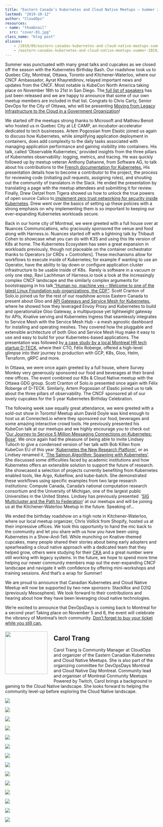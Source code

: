 ```yaml
---
title: "Eastern Canada’s Kubernetes and Cloud Native Meetups – Summer 2019"
lastmod: "2019-10-12"
author: "CloudOps"
resources:
- name: "thumbnail"
  src: "cover-01.jpg"
class_name: "blog post"
aliases:
    - /2019/09/eastern-canadas-kubernetes-and-cloud-native-meetups-summer-2019/
    - /eastern-canadas-kubernetes-and-cloud-native-meetups-summer-2019/
---
```


<p>Summer was punctuated with many great talks and cupcakes as we closed off the season with the Kubernetes Birthday Bash. Our roadshow took us to Quebec City, Montreal, Ottawa, Toronto and Kitchener-Waterloo, where our CNCF Ambassador, Ayrat Khayretdinov, relayed important news and updates from the CNCF. Most notable is KubeCon North America taking place on November 18th to 21st in San Diego. The<a href="https://events.linuxfoundation.org/events/kubecon-cloudnativecon-north-america-2019/schedule/"> full list of speakers</a> has just been released and we are happy to announce that some of our own meetup members are included in that list. Congrats to Chris Carty, Senior DevOps for the City of Ottawa, who will be presenting <a href="https://sched.co/UabP">Moving from Legacy Infrastructure to the Cloud in a Government Organization</a>!</p>

<p>We started off the meetups strong thanks to Microsoft and Mathieu Benoit who hosted us in Quebec City at LE CAMP, an incubator-accelerator dedicated to tech businesses. Artem Pogossian from Elastic joined us again to discuss how Kubernetes, while simplifying application deployment in containers, does add complexity to the daily tasks associated with managing application performance and gaining visibility into containers. His talk, called ‘Observable Kubernetes,’ provided insights from the three pillars of Kubernetes observability: logging, metrics, and tracing. He was quickly followed up by meetup veteran Anthony Dahanne, from Software AG, to talk about his contributions to the <a href="https://www.slideshare.net/anthonydahanne/contribuer-la-traduction-franaise-de-kubernetes">French documentation for Kubernetes.</a> His presentation details how to become a contributor to the project, the process for reviewing code (initiating pull requests, assigning roles), and shouting out the community of translators in the Slack. He ended the presentation by translating a page with the meetup attendees and submitting it for review. Finally, Drew Oetzel from Tigera showed us how to unlock the true powers of open source Calico to<a href="https://github.com/drew-tigera/HerdingCats/blob/master/Herding%20Cats%20Updated%2021%20Aug%202019.pdf"> implement zero trust networking for security inside Kubernetes</a>. Drew went over the basics of setting up these policies with a strong emphasis on why implementing them is so important to keeping our ever-expanding Kubernetes workloads secure.&nbsp;</p>

<p>Back in our home city of Montreal, we were greeted with a full house over at Nuances Communications, who graciously sponsored the venue and food along with Harness.io. Nuances started off with a lightning talk by Thibault Cohen to showcase what you can do with K3S and using this lite version of K8s at home. The Kubernetes Ecosystem has seen a great expansion in workloads previously, though not placeable on the container orchestrator thanks to Operators [or CRDs + Controllers]. These mechanisms allow for workflows to execute inside of Kubernetes; for example if wanting to use an Operator, have the ability to lay down or configure application cluster infrastructure to be usable inside of K8s.&nbsp; Rarely is software in a vacuum or only one step, Ravi Lachhman of Harness.io took a look at the increasingly complex CNCF landscape and the similarly complex arguments for bootstrapping in his talk<a href="https://www.slideshare.net/CloudOps2005/human-no-machine-yes-welcome-to-the-cdf-with-incremental-confidence"> “Human no, machine yes – Welcome to one of the latest Linux Foundation sub-organizations, the CDF”</a>. Scott Cranton of Solo.io joined us for the rest of our roadshow across Eastern Canada to present about Gloo and <a href="https://www.slideshare.net/Soloio_inc/aug-2018-gloo-api-gateway-for-kubernetes">API Gateways and Service Mesh for Kubernetes</a>, where he showed how they leveraged Envoy Proxy and Kubernetes to build and operationalize Gloo Gateway, a multipurpose yet lightweight gateway for APIs, Knative serving and Kubernetes Ingress that seamlessly integrates to Service Mesh with the Service Mesh Hub – a mesh agnostic dashboard for installing and operating meshes. They covered how the pluggable and extensible architecture of both Gloo and Service Mesh Hug make it easy to use and easy to build for your Kubernetes-based applications. The presentation was followed by<a href="https://www.slideshare.net/CloudOps2005/transforming-hr-with-solo-and-google-cloud-a-dteck-case-study"> a case study by a local Montreal HR tech startup D-TECK</a>, where their CTO, Félix Roberge, offered a high-level glimpse into their journey to production with GCP, K8s, Gloo, Helm, Terraform, gRPC and more.&nbsp;</p>

<p>In Ottawa, we were once again greeted by a full house, where Survey Monkey very generously sponsored our food and beverages at their brand new offices. The event combined our K8s &amp; Cloud Native meetup with the Ottawa GDG group. Scott Cranton of Solo.io presented once again with Félix Roberge of D-TECK. Similarly, Artem Pogossian of Elastic joined us to talk about the three pillars of observability. The CNCF sponsored all of our lovely cupcakes for the 5 year Kubernetes Birthday Celebration.</p>

<p> The following week saw equally great attendance, we were greeted with a sold-out show in Toronto! Meetup alum David Doyle was kind enough to host us at Connected.io where they sponsored our food, beverages and some amazing interactive crowd tools. He previously presented his KubeCon talk at our meetups and we highly encourage you to check out ‘<a href="https://www.youtube.com/watch?v=gaq2Jmjrugg">Our Journey to Service 5 Million Messaging Connections on Kubernetes: Bose’</a>. We once again had the pleasure of being able to invite Lindsey Tulloch to give a condensed version of her talk with Bob Killen from KubeCon EU of this year <a href="https://www.youtube.com/watch?v=E09XTOWbBKw">‘Kubernetes the New Research Platform’</a>, or as Lindsey renamed it, <a href="https://www.slideshare.net/CloudOps2005/the-salmon-algorithm-spawning-with-kubernetes">‘The Salmon Algorithm: Spawning with Kubernetes’</a>. She discussed some difficulties faced by academic institutions and how Kubernetes offers an extensible solution to support the future of research. She showcased a selection of projects currently benefiting from Kubernetes enabled tools, like Argo, Kubeflow, and kube-batch. She demonstrated these workflows using specific examples from two large research institutions: Compute Canada, Canada’s national computation research consortium and the University of Michigan, one of the largest public Universities in the United States. Lindsey has previously presented &nbsp;‘<a href="https://www.slideshare.net/CloudOps2005/sig-multicluster-and-the-path-to-federation">SIG Multicluster and the Path to Federation</a>’ at our meetups and will be joining us at the Kitchener-Waterloo Meetup in the future. Speaking of…</p>

<p> We ended the birthday roadshow on a high note in Kitchener-Waterloo, where our local meetup organizer, Chris Vollick from Shopify, hosted us at their impressive offices. We took this opportunity to hand the mic back to the community and let you share with us how you have been using Kubernetes in a Show-And-Tell. While munching on Knative-themed cupcakes, many people shared their stories about being early adopters and spearheading a cloud native approach with a dedicated team that they helped grow, others were studying for their <a href="https://training.linuxfoundation.org/certification/certified-kubernetes-administrator-cka/">CKA</a> and a great number were still working with legacy systems. In the future, we hope to spend more time helping our newer community members map out the ever-expanding CNCF landscape and navigate it with confidence by offering mini-workshops and training sessions. And that’s a wrap for Summer!</p>

<p> We are proud to announce that Canadian Kubernetes and Cloud Native Meetup will now be supported by two new sponsors: StackRox and D2IQ (previously Mesosphere). We look forward to their contributions and hearing about how they have been leveraging cloud native technologies.&nbsp;</p>

<p>We’re excited to announce that DevOpsDays is coming back to Montreal for a second year! Taking place on November 5 and 6, the event will celebrate the vibrancy of Montreal’s tech community. <a href="https://www.eiseverywhere.com/ereg/index.php?eventid=458530&amp;">Don’t forget to buy your ticket while you still can.</a></p>

<div class="wp-block-image"><img style="width: 140px; float: left; margin: 5px 20px 20px 0;" src="/images/blog/post/40841362_10156601204613728_8051974506358505472_n.jpg" alt=""></div>
<h2>Carol Trang</h2>
<p>Carol Trang is Community Manager at CloudOps and organizer of the Eastern Canadian Kubernetes and Cloud Native Meetups. She is also part of the organizing committee for DevOpsDays Montreal and Cloud Native Day Montreal. Community lead and organiser of Montreal Conmunity Meetups Powered by Twitch, Carol brings a background in gaming to the Cloud Native landscape. She looks forward to helping the community level-up before exploring the Cloud Native landscape.</p>

<img src="/images/blog/post/TO-Connectedio-Q3-2019.jpg" class="main-blog-image">
<p></p>
<img src="/images/blog/post/Survey-Monkey-OTT.jpeg" class="main-blog-image">
<p></p>
<img src="/images/blog/post/QC-LECAMP.jpg" class="main-blog-image">
<p></p>
<img src="/images/blog/post/QC-LECAMP-1.jpg" class="main-blog-image">
<p></p>
<img src="/images/blog/post/OTT-Survey-Monkey.jpeg" class="main-blog-image">
<p></p>
<img src="/images/blog/post/OTT-Scott-Cranton.jpeg" class="main-blog-image">
<p></p>
<img src="/images/blog/post/MTL-Nuance.jpg" class="main-blog-image">
<p></p>
<img src="/images/blog/post/soloio.jpeg" class="main-blog-image">
<p></p>
<img src="/images/blog/post/LindseyTulloch.jpg" class="main-blog-image">
<p></p>
<img src="/images/blog/post/KW-Meetup-Q3-2019.jpg" class="main-blog-image">
<p></p>
<img src="/images/blog/post/20190827_193143-2.jpg" class="main-blog-image">
<p></p>
<img src="/images/blog/post/20190827_181739-2.jpg" class="main-blog-image">
<p></p>
<img src="/images/blog/post/KW-Meetup-Q3-2019-2.jpg" class="main-blog-image">
<p></p>
<img src="/images/blog/post/20190827_180625-2.jpg" class="main-blog-image">